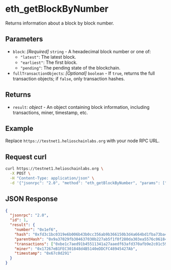# eth_getBlockByNumber

Returns information about a block by block number.

## Parameters

- `block`: *[Required]* `string` - A hexadecimal block number or one of:
  - `"latest"`: The latest block.
  - `"earliest"`: The first block.
  - `"pending"`: The pending state of the blockchain.
- `fullTransactionObjects`: *[Optional]* `boolean` - If `true`, returns the full transaction objects; if `false`, only transaction hashes.

## Returns

- `result`: *object* - An object containing block information, including transactions, miner, timestamp, etc.

## Example

Replace `https://testnet1.helioschainlabs.org` with your node RPC URL.

## Request curl
```sh
curl https://testnet1.helioschainlabs.org \
  -X POST \
  -H "Content-Type: application/json" \
  -d '{"jsonrpc": "2.0", "method": "eth_getBlockByNumber", "params": ["latest", true], "id": 1}'
```

## JSON Response
```json
{
  "jsonrpc": "2.0",
  "id": 1,
  "result": {
    "number": "0x1ef6",
    "hash": "0xfd3c1bc0319e6b006b43b0cc356ab9b366150b3d4a664bd1fba73ba45ad3b732",
    "parentHash": "0x9a37029fb304637030b227ab5f1f0f280da303ea5576c06184b842ca5efe3fbb",
    "transactions": ["0xbe1c7aed91b45511341a27aaedf63afd370afb9e2c01c593fb02804d0325debf"],
    "miner": "0x17267eB1FEC301848d4B5140eDDCFC48945427Ab",
    "timestamp": "0x67c0d291"
  }
}
```